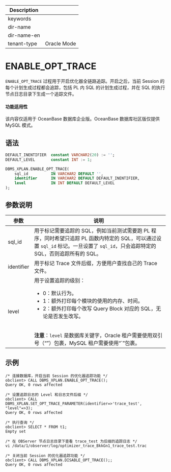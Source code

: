 | Description   |                 |
|---------------|-----------------|
| keywords      |                 |
| dir-name      |                 |
| dir-name-en   |                 |
| tenant-type   | Oracle Mode     |

# ENABLE_OPT_TRACE

`ENABLE_OPT_TRACE` 过程用于开启优化器全链路追踪。开启之后，当前 Session 的每个计划生成过程都会追踪，包括 PL 内 SQL 的计划生成过程，并在 SQL 的执行节点日志目录下生成一个追踪文件。

  <main id="notice" >
    <h4>功能适用性</h4>
    <p>该内容仅适用于 OceanBase 数据库企业版。OceanBase 数据库社区版仅提供 MySQL 模式。</p>
  </main>

## 语法

```sql
DEFAULT_INENTIFIER  constant VARCHAR2(20) := '';
DEFAULT_LEVEL       constant INT := 1;

DBMS_XPLAN.ENABLE_OPT_TRACE(
    sql_id          IN VARCHAR2 DEFAULT '',
    identifier      IN VARCHAR2 DEFAULT DEFAULT_INENTIFIER,
    level           IN INT DEFAULT DEFAULT_LEVEL
);
```

## 参数说明

| 参数 | 说明 |
| --- | --- |
| sql_id | 用于标记需要追踪的 SQL，例如当前测试需要跑 PL 程序，同时希望只追踪 PL 函数内特定的 SQL，可以通过设置 `sql_id` 标记。一旦设置了 `sql_id`，只会追踪特定的 SQL，否则追踪所有的 SQL。 |
| identifier | 用于标记 Trace 文件后缀，方便用户查找自己的 Trace 文件。 |
| level | 用于设置追踪的级别：<ul> <li> 0：默认行为。</li> <li> 1：额外打印每个模块的使用的内存、时间。</li> <li> 2：额外打印每个改写 Query Block 对应的 SQL，无论是否发生改写。</li></ul> <br> **注意**：`level` 是数据库关键字，Oracle 租户需要使用双引号（“”）包裹，MySQL 租户需要使用“`”包裹。 |

## 示例

```shell
/* 连接数据库，开启当前 Session 的优化器追踪功能 */
obclient> CALL DBMS_XPLAN.ENABLE_OPT_TRACE();
Query OK, 0 rows affected

/* 设置追踪日志的 Level 和日志文件后缀 */
obclient> CALL DBMS_XPLAN.SET_OPT_TRACE_PARAMETER(identifier=>'trace_test', "level"=>3);
Query OK, 0 rows affected 

/* 执行查询 */
obclient> SELECT * FROM t1;
Empty set 

/* 在 OBServer 节点日志目录下查看 trace_test 为后缀的追踪日志 */
vi /data/1/observer/log/optimizer_trace_BkkGn1_trace_test.trac

/* 关闭当前 Session 的优化器追踪功能 */ 
obclient> CALL DBMS_XPLAN.DISABLE_OPT_TRACE();;
Query OK, 0 rows affected
```